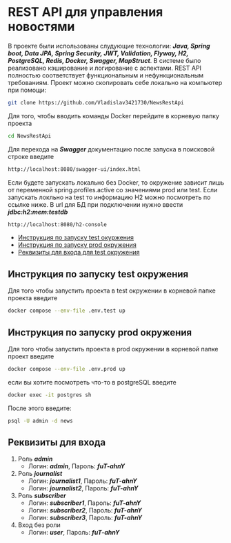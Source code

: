 ﻿# REST API для управления новостями
В проекте были использованы слудующие технологии: ***Java, Spring boot, Data JPA, Spring Security, JWT, Validation, Flyway, H2, PostgreSQL, Redis, Docker, Swagger, MapStruct***.
В системе было реализовано кэширование и логирование с аспектами.
REST API полностью соответствует функциональным и нефункциональным требованиям. 
Проект можно скопировать себе локально на компьютер при помощи:
```bash
git clone https://github.com/Vladislav3421730/NewsRestApi
```
Для того, чтобы вводить команды Docker перейдите в корневую папку проекта
```bash
cd NewsRestApi
```
Для перехода на ***Swagger*** документацию после запуска в поисковой строке введите
```bash
http://localhost:8080/swagger-ui/index.html
```
Если будете запускать локально без Docker, то окружение зависит лишь от переменной spring.profiles.active со значениями prod или test.
Если запускать локльно на test то информацию H2 можно посмотреть по ссылке ниже. В url для БД при подключении нужно ввести ***jdbc:h2:mem:testdb***
```bash
http://localhost:8080/h2-console
```
- [Инструкция по запуску test окуржения](#инструкция-по-запуску-test-окружения)
- [Инструкция по запуску prod окружения](#инструкция-по-запуску-prod-окружения)
- [Реквизиты для входа для test окружения](#реквизиты-для-входа)
## Инструкция по запуску test окружения
Для того чтобы запустить проекта в test окружении в корневой папке проекта введите 
```bash
docker compose --env-file .env.test up 
```
## Инструкция по запуску prod окружения
Для того чтобы запустить проекта в prod окружении в корневой папке проект введите 
```bash
docker compose --env-file .env.prod up 
```
если вы хотите посмотреть что-то в postgreSQL введите 
```bash
docker exec -it postgres sh
```
После этого введите:
```bash
psql -U admin -d news
```
## Реквизиты для входа
1. Роль ***admin***
      + Логин: ***admin***, Пароль: ***fuT-ahnY***
2. Роль ***journalist***
      + Логин: ***journalist1***, Пароль: ***fuT-ahnY***
      + Логин: ***journalist2***, Пароль: ***fuT-ahnY***
3. Роль ***subscriber***
      + Логин: ***subscriber1***, Пароль: ***fuT-ahnY***
      + Логин: ***subscriber2***, Пароль: ***fuT-ahnY***
      + Логин: ***subscriber3***, Пароль: ***fuT-ahnY***
4. Вход без роли
      + Логин: ***user***, Пароль: ***fuT-ahnY***


